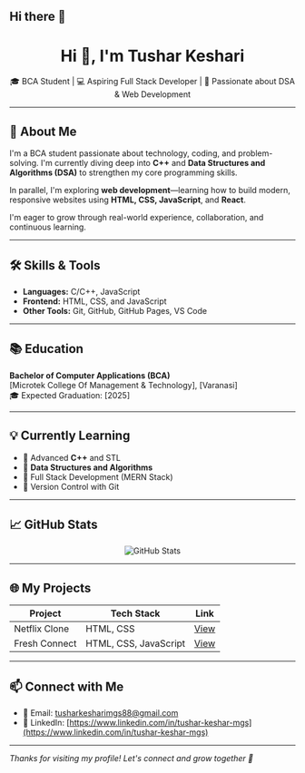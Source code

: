 ## Hi there 👋

<!--
**Tusharmgs/Tusharmgs** is a ✨ _special_ ✨ repository because its `README.md` (this file) appears on your GitHub profile.

Here are some ideas to get you started:

- 🔭 I’m currently working on ...
- 🌱 I’m currently learning ...
- 👯 I’m looking to collaborate on ...
- 🤔 I’m looking for help with ...
- 💬 Ask me about ...
- 📫 How to reach me: ...
- 😄 Pronouns: ...
- ⚡ Fun fact: ...
-->
<h1 align="center">Hi 👋, I'm Tushar Keshari</h1>

<p align="center">
  🎓 BCA Student | 💻 Aspiring Full Stack Developer | 🌱 Passionate about DSA & Web Development  
</p>

---

## 🚀 About Me

I'm a BCA student passionate about technology, coding, and problem-solving. I'm currently diving deep into **C++** and **Data Structures and Algorithms (DSA)** to strengthen my core programming skills.

In parallel, I'm exploring **web development**—learning how to build modern, responsive websites using **HTML, CSS, JavaScript**, and **React**.

I'm eager to grow through real-world experience, collaboration, and continuous learning.

---

## 🛠️ Skills & Tools

- **Languages:** C/C++, JavaScript  
- **Frontend:** HTML, CSS, and JavaScript<!--, Tailwind CSS, React  -->
- **Other Tools:** Git, GitHub, GitHub Pages, VS Code
<!--
- **Backend:** Node.js, Express.js *(beginner)*  
- **Databases:** MongoDB, SQLite  
-->


---

## 📚 Education

**Bachelor of Computer Applications (BCA)**  
[Microtek College Of Management & Technology], [Varanasi]  
🎓 Expected Graduation: [2025]

---

## 💡 Currently Learning

- 🔹 Advanced **C++** and STL
- 🔹 **Data Structures and Algorithms**
- 🔹 Full Stack Development (MERN Stack)
- 🔹 Version Control with Git

---

## 📈 GitHub Stats

<p align="center">
  <img src="https://github-readme-stats.vercel.app/api?username=Tusharmgs&show_icons=true&theme=radical" alt="GitHub Stats" />
</p>

---

## 🌐 My Projects

| Project | Tech Stack | Link |
|--------|------------|------|
| Netflix Clone | HTML, CSS | [View](https://tusharmgs.github.io/netflix-landing-page-clone/) |
| Fresh Connect | HTML, CSS, JavaScript | [View](https://tusharmgs.github.io/Fresh_Connect/) |

---

## 📫 Connect with Me

- 📧 Email: [tusharkesharimgs88@gmail.com](mailto:your.email@tusharkesharimgs88@gmail.com)
- 🔗 LinkedIn: [https://www.linkedin.com/in/tushar-keshar-mgs](https://www.linkedin.com/in/tushar-keshar-mgs)
<!--- 🌐 Portfolio: [yourusername.github.io](https://yourusername.github.io)-->

---

*Thanks for visiting my profile! Let's connect and grow together 🚀*
